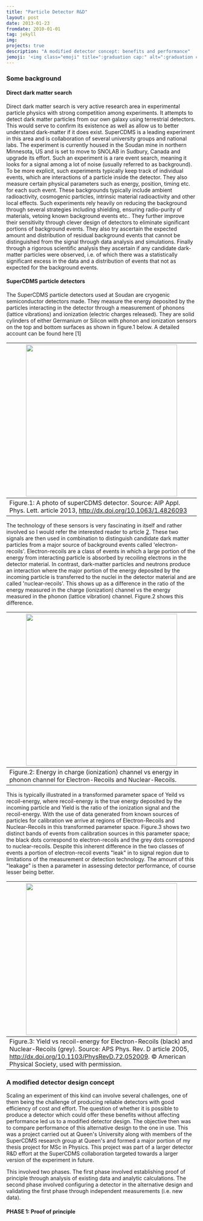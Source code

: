 ```yaml
---
title: "Particle Detector R&D"
layout: post
date: 2013-01-23
fromdate: 2010-01-01
tag: jekyll
img:
projects: true
description: "A modified detector concept: benefits and performance"
jemoji: '<img class="emoji" title=":graduation cap:" alt=":graduation cap:" src="https://assets.github.com/images/icons/emoji/unicode/1f393.png" height="20" width="20" align="absmiddle">'
---
```


### Some background

#### Direct dark matter search

Direct dark matter search is very active research area in experimental particle physics with strong competition among experiments. It attempts to detect dark matter particles from our own galaxy using terrestrial detectors. This would serve to confirm its existence as well as allow us to better understand dark-matter if it does exist. SuperCDMS is a leading experiment in this area and is collaboration of several university groups and national labs. The experiment is currently housed in the Soudan mine in northern Minnesota, US and is set to move to SNOLAB in Sudbury, Canada and upgrade its effort. Such an experiment is a rare event search, meaning it looks for a signal among a lot of noise (usually referred to as background). To be more explicit, such experiments typically keep track of individual events, which are interactions of a particle inside the detector. They also measure certain physical parameters such as energy, position, timing etc. for each such event. These backgrounds typically include ambient radioactivity, cosmogenic particles, intrinsic material radioactivity and other local effects. Such experiments rely heavily on reducing the background through several strategies including shielding, ensuring radio-purity of materials, vetoing known background events etc.. They further improve their sensitivity through clever design of detectors to eliminate significant portions of background events. They also try ascertain the expected amount and distribution of residual background events that cannot be distinguished from the signal through data analysis and simulations. Finally through a rigorous scientific analysis they ascertain if any candidate dark-matter particles were observed, i.e. of which there was a statistically significant excess in the data and a distribution of events that not as expected for the background events.

#### SuperCDMS particle detectors

The SuperCDMS particle detectors used at Soudan are cryogenic semiconductor detectors made. They measure the energy deposited by the particles interacting in the detector through a measurement of phonons (lattice vibrations) and ionization (electric charges released). They are solid cylinders of either Germanium or Silicon with phonon and ionization sensors on the top and bottom surfaces as shown in figure.1 below. A detailed account can be found here [1]



|  <img src="{{ site.relrefurl }}/Site_Materials/figures/det_izp_photo.png" width="400" align="center"> |
|-----------------------------|
|Figure.1: A photo of superCDMS detector. Source: AIP Appl. Phys. Lett. article 2013, <http://dx.doi.org/10.1063/1.4826093> |



The technology of these sensors is very fascinating in itself and rather involved so I would refer the interested reader to article [2](). These two signals are then used in combination to distinguish candidate dark matter particles from a major source of background events called 'electron-recoils'. Electron-recoils are a class of events in which a large portion of the energy from interacting particle is absorbed by recoiling electrons in the detector material. In contrast, dark-matter particles and neutrons produce an interaction where the major portion of the energy deposited by the incoming particle is transferred to the nuclei in the detector material and are called 'nuclear-recoils'. This shows up as a difference in the ratio of the energy measured in the charge (ionization) channel vs the energy measured in the phonon (lattice vibration) channel. Figure.2 shows this difference.


|  <img src="{{ site.relrefurl }}/Site_Materials/figures/er_nr_schm.png" width="400" align="center"> |
|-----------------------------|
|Figure.2: Energy in charge (ionization) channel vs energy in phonon channel for Electron-Recoils and Nuclear-Recoils. |


This is typically illustrated in a transformed parameter space of Yeild vs recoil-energy, where recoil-energy is the true energy deposited by the incoming particle and Yield is the ratio of the ionization signal and the recoil-energy. With the use of data generated from known sources of particles for calibration we arrive at regions of Electron-Recoils and Nuclear-Recoils in this transformed parameter space. Figure.3 shows two distinct bands of events from calibration sources in this parameter space; the black dots correspond to electron-recoils and the grey dots correspond to nuclear-recoils. Despite this inherent difference in the two classes of events a portion of electron-recoil events "leak" in to signal region due to limitations of the measurement or detection technology. The amount of this "leakage" is then a parameter in assessing detector performance, of course lesser being better.


|  <img src="{{ site.relrefurl }}/Site_Materials/figures/er_nr.png" width="400" align="center"> |
|-----------------------------|
|Figure.3: Yield vs recoil-energy for Electron-Recoils (black) and Nuclear-Recoils (grey). Source: APS Phys. Rev. D article 2005, <http://dx.doi.org/10.1103/PhysRevD.72.052009>. © American Physical Society, used with permission.|



### A modified detector design concept

Scaling an experiment of this kind can involve several challenges, one of them being the challenge of producing reliable detectors with good efficiency of cost and effort. The question of whether it is possible to produce a detector which could offer these benefits without affecting performance led us to a modified detector design. The objective then was to compare performance of this alternative design to the one in use. This was a project carried out at Queen's University along with members of the SuperCDMS research group at Queen's and formed a major portion of my thesis project for MSc in Physics. This project was part of a larger detector R&D effort at the SuperCDMS collaboration targeted towards a larger version of the experiment in future.

This involved two phases. The first phase involved establishing proof of principle through analysis of existing data and analytic calculations. The second phase involved configuring a detector in the alternative design and validating the first phase through independent measurements (i.e. new data).

#### PHASE 1: Proof of principle
